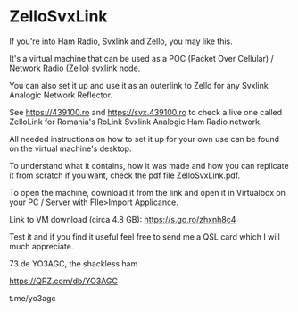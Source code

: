 # ZelloSvxLink
If you're into Ham Radio, Svxlink and Zello, you may like this.

It's a virtual machine that can be used as a POC (Packet Over Cellular) / Network Radio (Zello) svxlink node.

You can also set it up and use it as an outerlink to Zello for any Svxlink Analogic Network Reflector.

See https://439100.ro and https://svx.439100.ro to check a live one called ZelloLink for Romania's RoLink Svxlink Analogic Ham Radio network.

All needed instructions on how to set it up for your own use can be found on the virtual machine's desktop.

To understand what it contains, how it was made and how you can replicate it from scratch if you want, check the pdf file ZelloSvxLink.pdf.

To open the machine, download it from the link and open it in Virtualbox on your PC / Server with FIle>Import Applicance.

Link to VM download (circa 4.8 GB): https://s.go.ro/zhxnh8c4

Test it and if you find it useful feel free to send me a QSL card which I will much appreciate.

73 de YO3AGC, the shackless ham

https://QRZ.com/db/YO3AGC

t.me/yo3agc
